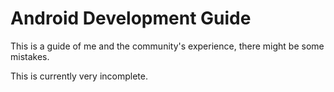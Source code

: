 # Android Development Guide

This is a guide of me and the community's experience, there might be some mistakes.

This is currently very incomplete.
